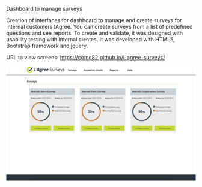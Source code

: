 Dashboard to manage surveys 

Creation of interfaces for dashboard to manage and create surveys for internal customers IAgree. You can create surveys from a list of predefined questions and see reports. To create and validate, it was designed with usability testing with internal cientes. It was developed with HTML5, Bootstrap framework and jquery.

URL to view screens: https://comc82.github.io/i-agree-surveys/

![screenshot](screeniagree.jpg)
